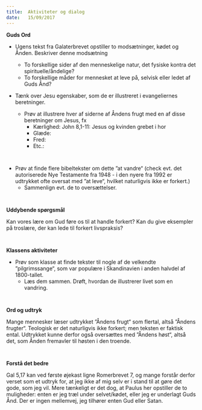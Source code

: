 ```yaml
---
title:  Aktiviteter og dialog
date:   15/09/2017
---
```


**Guds Ord**

* Ugens tekst fra Galaterbrevet opstiller to modsætninger, kødet og Ånden. Beskriver denne modsætning
  * To forskellige sider af den menneskelige natur, det fysiske kontra det spirituelle/åndelige?
  * To forskellige måder for mennesket at leve på, selvisk eller ledet af Guds Ånd? 
` `

* Tænk over Jesu egenskaber, som de er illustreret i evangeliernes beretninger.
  * Prøv at illustrere hver af siderne af Åndens frugt med en af disse beretninger om Jesus, fx
    * Kærlighed: John 8,1-11: Jesus og kvinden grebet i hor 
    * Glæde:
    * Fred:
    * Etc.: 

` `

* Prøv at finde flere bibeltekster om dette ”at vandre“ (check evt. det autoriserede Nye Testamente fra 1948 - i den nyere fra 1992 er udtrykket ofte oversat med ”at leve“, hvilket naturligvis ikke er forkert.)
  * Sammenlign evt. de to oversættelser.

` `

**Uddybende spørgsmål**

Kan vores lære om Gud føre os til at handle forkert? Kan du give eksempler på troslære, der kan lede til forkert livspraksis?

` `

**Klassens aktiviteter**

* Prøv som klasse at finde tekster til nogle af de velkendte ”pilgrimssange“, som var populære i Skandinavien i anden halvdel af 1800-tallet.
  * Læs dem sammen. Drøft, hvordan de illustrerer livet som en vandring.

` `

**Ord og udtryk**

Mange mennesker læser udtrykket ”Åndens frugt“ som flertal, altså ”Åndens frugter“. Teologisk er det naturligvis ikke forkert; men teksten er faktisk ental. Udtrykket kunne derfor også oversættes med ”Åndens høst“, altså det, som Ånden fremavler til høsten i den troende.

` `

**Forstå det bedre**

Gal 5,17 kan ved første øjekast ligne Romerbrevet 7, og mange forstår derfor verset som et udtryk for, at jeg ikke af mig selv er i stand til at gøre det gode, som jeg vil. Mere tænkeligt er det dog, at Paulus her opstiller de to muligheder: enten er jeg træl under selvet/kødet, eller jeg er underlagt Guds Ånd. Der er ingen mellemvej, jeg tilhører enten Gud eller Satan.

` `
